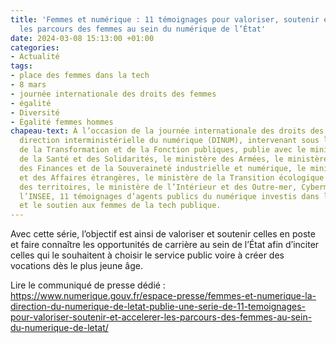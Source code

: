 ```yaml
---
title: 'Femmes et numérique : 11 témoignages pour valoriser, soutenir et accélérer
  les parcours des femmes au sein du numérique de l’État'
date: 2024-03-08 15:13:00 +01:00
categories:
- Actualité
tags:
- place des femmes dans la tech
- 8 mars
- journée internationale des droits des femmes
- égalité
- Diversité
- Égalité femmes hommes
chapeau-text: À l’occasion de la journée internationale des droits des femmes, la
  direction interministérielle du numérique (DINUM), intervenant sous l’égide du ministère
  de la Transformation et de la Fonction publiques, publie avec le ministère du Travail,
  de la Santé et des Solidarités, le ministère des Armées, le ministère de l’Économie,
  des Finances et de la Souveraineté industrielle et numérique, le ministère de l’Europe
  et des Affaires étrangères, le ministère de la Transition écologique et de la Cohésion
  des territoires, le ministère de l’Intérieur et des Outre-mer, Cybermalveillance.gouv.fr,
  l’INSEE, 11 témoignages d’agents publics du numérique investis dans l’égalité professionnelle
  et le soutien aux femmes de la tech publique.
---
```


Avec cette série, l’objectif est ainsi de valoriser et soutenir celles en poste et faire connaître les opportunités de carrière au sein de l’État afin d’inciter celles qui le souhaitent à choisir le service public voire à créer des vocations dès le plus jeune âge.

Lire le communiqué de presse dédié : https://www.numerique.gouv.fr/espace-presse/femmes-et-numerique-la-direction-du-numerique-de-letat-publie-une-serie-de-11-temoignages-pour-valoriser-soutenir-et-accelerer-les-parcours-des-femmes-au-sein-du-numerique-de-letat/